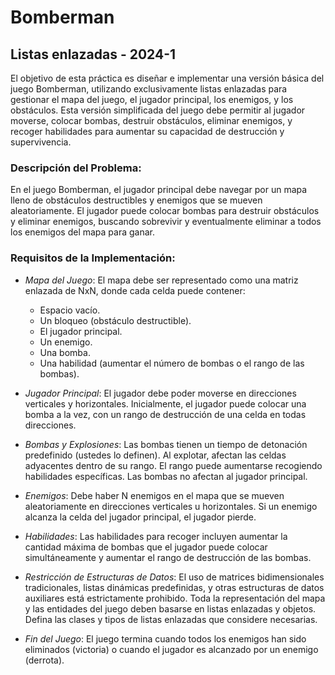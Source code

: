 # Bomberman
## Listas enlazadas - 2024-1
El objetivo de esta práctica es diseñar e implementar una versión básica del juego Bomberman, utilizando exclusivamente listas enlazadas para gestionar el mapa del juego, el jugador principal, los enemigos, y los obstáculos. Esta versión simplificada del juego debe permitir al jugador moverse, colocar bombas, destruir obstáculos, eliminar enemigos, y recoger habilidades para aumentar su capacidad de destrucción y supervivencia.

### Descripción del Problema:
En el juego Bomberman, el jugador principal debe navegar por un mapa lleno de obstáculos destructibles y enemigos que se mueven aleatoriamente. El jugador puede colocar bombas para destruir obstáculos y eliminar enemigos, buscando sobrevivir y eventualmente eliminar a todos los enemigos del mapa para ganar.

### Requisitos de la Implementación:
* *Mapa del Juego*: El mapa debe ser representado como una matriz enlazada de NxN, donde cada celda puede contener:
  * Espacio vacío.
  * Un bloqueo (obstáculo destructible).
  * El jugador principal.
  * Un enemigo.
  * Una bomba.
  * Una habilidad (aumentar el número de bombas o el rango de las bombas).

* *Jugador Principal*: El jugador debe poder moverse en direcciones verticales y horizontales. Inicialmente, el jugador puede colocar una bomba a la vez, con un rango de destrucción de una celda en todas direcciones. 

* *Bombas y Explosiones*: Las bombas tienen un tiempo de detonación predefinido (ustedes lo definen). Al explotar, afectan las celdas adyacentes dentro de su rango. El rango puede aumentarse recogiendo habilidades específicas. Las bombas no afectan al jugador principal.

* *Enemigos*: Debe haber N enemigos en el mapa que se mueven aleatoriamente en direcciones verticales u horizontales. Si un enemigo alcanza la celda del jugador principal, el jugador pierde.

* *Habilidades*: Las habilidades para recoger incluyen aumentar la cantidad máxima de bombas que el jugador puede colocar simultáneamente y aumentar el rango de destrucción de las bombas.

* *Restricción de Estructuras de Datos*: El uso de matrices bidimensionales tradicionales, listas dinámicas predefinidas, y otras estructuras de datos auxiliares está estrictamente prohibido. Toda la representación del mapa y las entidades del juego deben basarse en listas enlazadas y objetos. Defina las clases y tipos de listas enlazadas que considere necesarias. 

* *Fin del Juego*: El juego termina cuando todos los enemigos han sido eliminados (victoria) o cuando el jugador es alcanzado por un enemigo (derrota).